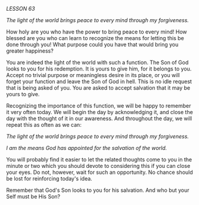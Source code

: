 *LESSON 63*

*The light of the world brings peace to every mind through my forgiveness.*

How holy are you who have the power to bring peace to every mind! How blessed are you who can learn to recognize the means for letting this be done through you! What purpose could you have that would bring you greater happiness?

You are indeed the light of the world with such a function. The Son of God looks to you for his redemption. It is yours to give him, for it belongs to you. Accept no trivial purpose or meaningless desire in its place, or you will forget your function and leave the Son of God in hell. This is no idle request that is being asked of you. You are asked to accept salvation that it may be yours to give.

Recognizing the importance of this function, we will be happy to remember it very often today. We will begin the day by acknowledging it, and close the day with the thought of it in our awareness. And throughout the day, we will repeat this as often as we can:

_The light of the world brings peace to every mind through my forgiveness._

_I am the means God has appointed for the salvation of the world._

You will probably find it easier to let the related thoughts come to you in the minute or two which you should devote to considering this if you can close your eyes. Do not, however, wait for such an opportunity. No chance should be lost for reinforcing today's idea.

Remember that God's Son looks to you for his salvation. And who but your Self must be His Son?